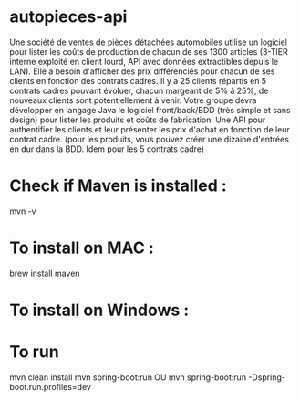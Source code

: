 # autopieces-api
Une société de ventes de pièces détachées automobiles utilise un logiciel pour lister les coûts de production de chacun de ses 1300 articles (3-TIER interne exploité en client lourd, API avec données extractibles depuis le LAN). Elle a besoin d'afficher des prix différenciés pour chacun de ses clients en fonction des contrats cadres. Il y a 25 clients répartis en 5 contrats cadres pouvant évoluer, chacun margeant de 5% à 25%, de nouveaux clients sont potentiellement à venir. Votre groupe devra développer en langage Java le logiciel front/back/BDD (très simple et sans design) pour lister les produits et coûts de fabrication. Une API pour authentifier les clients et leur présenter les prix d'achat en fonction de leur contrat cadre. (pour les produits, vous pouvez créer une dizaine d'entrées en dur dans la BDD. Idem pour les 5 contrats cadre)

# Check if Maven is installed :

mvn -v

# To install on MAC : 
brew install maven

# To install on Windows :

# To run 
mvn clean install
mvn spring-boot:run OU mvn spring-boot:run -Dspring-boot.run.profiles=dev

